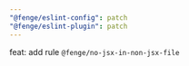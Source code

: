 ```yaml
---
"@fenge/eslint-config": patch
"@fenge/eslint-plugin": patch
---
```


feat: add rule `@fenge/no-jsx-in-non-jsx-file`
